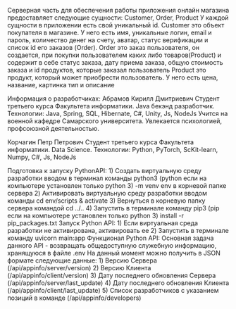 Серверная часть для обеспечения работы приложения онлайн магазина предоставляет следующие сущности:
Customer, Order, Product
У каждой сущности в приложении есть свой уникальный id.
Customer это объект покупателя в магазине. У него есть имя, уникальные логин, email и пароль, количество денег
на счету, аватар, статус верификации и список id его заказов (Order).
Order это заказ пользователя, он создается, при покупки пользователем каких либо товаров(Product)
и содержит в себе статус заказа, дату приема заказа, общую стоимость заказа и id продуктов, которые заказал пользователь
Product это продукт, который может приобрести пользователь. У него есть цена, название, картинка
тип и описание

Информация о разработчиках:
Абрамов Кирилл Дмитриевич
Студент третьего курса Факультета информатики. Java бекэнд разработчик.
Технологии: Java, Spring, SQL, Hibernate, C#, Unity, Js, NodeJs
Учится на военной кафедре Самарского университета. Увлекается психологией, профсоюзной деятельностью.

Корчагин Петр Петрович
Студент третьего курса Факультета информатики. Data Science.
Технологии: Python, PyTorch, ScKit-learn, Numpy, C#, Js, NodeJs

Подготовка к запуску PythonAPI:
    1) Создать виртуальную среду разработки вводом в терминал команды python3 (python если на компьютере установлен
    только python 3) -m venv env в корневой папке сервера
    2) Активировать виртуальную среду разработки вводом команды cd env/scripts & activate
    3) Вернуться в корневую папку сервера командой cd ../..
    4) Запустить в терминале команду pip3 (pip если на компьютере установлен
    только python 3) install -r pip_packages.txt
Запуск Python API:
    1) Если виртуальная среда разработки не активирована, активировать ее
    2) Запустить в терминале команду uvicorn main:app
Функционал Python API:
    Основная задача данного API - возвращать общедоступную служебную информацию, хранящуюся в файле .env
    На данный момент можно получить в JSON формате следующие данные:
        1) Версию Сервера (/api/appinfo/server/version)
        2) Версию Клиента (/api/appinfo/client/version)
        3) Дату последнего обновления Сервера (/api/appinfo/server/last_update)
        4) Дату последнего обновления Клиента (/api/appinfo/client/last_update)
        5) Список разработчиков с указанием позиций в команде (/api/appinfo/developers)
